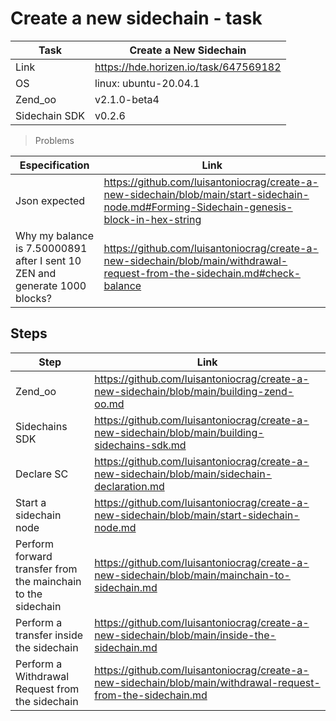 # Create a new sidechain - task
| Task | Create a New Sidechain|
| ----- | ---- |
| Link | https://hde.horizen.io/task/647569182 |
| OS | linux: ubuntu-20.04.1 |
| Zend_oo  | v2.1.0-beta4 |
| Sidechain SDK | v0.2.6 |

> Problems

| Especification | Link|
| ----- | ---- |
| Json expected | https://github.com/luisantoniocrag/create-a-new-sidechain/blob/main/start-sidechain-node.md#Forming-Sidechain-genesis-block-in-hex-string |
| Why my balance is 7.50000891 after I sent 10 ZEN and generate 1000 blocks? | https://github.com/luisantoniocrag/create-a-new-sidechain/blob/main/withdrawal-request-from-the-sidechain.md#check-balance |


## Steps

| Step | Link |
| ----- | ---- |
| Zend_oo | https://github.com/luisantoniocrag/create-a-new-sidechain/blob/main/building-zend-oo.md |
| Sidechains SDK | https://github.com/luisantoniocrag/create-a-new-sidechain/blob/main/building-sidechains-sdk.md |
| Declare SC | https://github.com/luisantoniocrag/create-a-new-sidechain/blob/main/sidechain-declaration.md |
| Start a sidechain node| https://github.com/luisantoniocrag/create-a-new-sidechain/blob/main/start-sidechain-node.md |
| Perform forward transfer from the mainchain to the sidechain | https://github.com/luisantoniocrag/create-a-new-sidechain/blob/main/mainchain-to-sidechain.md |
| Perform a transfer inside the sidechain | https://github.com/luisantoniocrag/create-a-new-sidechain/blob/main/inside-the-sidechain.md |
| Perform a Withdrawal Request from the sidechain | https://github.com/luisantoniocrag/create-a-new-sidechain/blob/main/withdrawal-request-from-the-sidechain.md |


